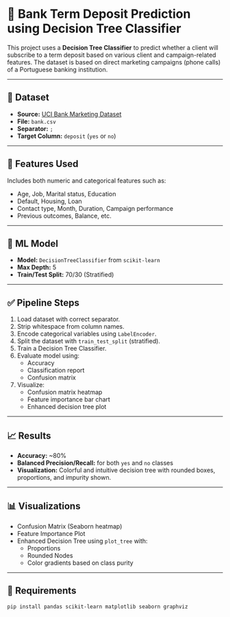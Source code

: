 # 🏦 Bank Term Deposit Prediction using Decision Tree Classifier

This project uses a **Decision Tree Classifier** to predict whether a client will subscribe to a term deposit based on various client and campaign-related features. The dataset is based on direct marketing campaigns (phone calls) of a Portuguese banking institution.

---

## 📂 Dataset

- **Source:** [UCI Bank Marketing Dataset](https://archive.ics.uci.edu/ml/datasets/Bank+Marketing)
- **File:** `bank.csv`
- **Separator:** `;`
- **Target Column:** `deposit` (`yes` or `no`)

---

## 🔧 Features Used

Includes both numeric and categorical features such as:
- Age, Job, Marital status, Education
- Default, Housing, Loan
- Contact type, Month, Duration, Campaign performance
- Previous outcomes, Balance, etc.

---

## 🧠 ML Model

- **Model:** `DecisionTreeClassifier` from `scikit-learn`
- **Max Depth:** 5
- **Train/Test Split:** 70/30 (Stratified)

---

## ✅ Pipeline Steps

1. Load dataset with correct separator.
2. Strip whitespace from column names.
3. Encode categorical variables using `LabelEncoder`.
4. Split the dataset with `train_test_split` (stratified).
5. Train a Decision Tree Classifier.
6. Evaluate model using:
   - Accuracy
   - Classification report
   - Confusion matrix
7. Visualize:
   - Confusion matrix heatmap
   - Feature importance bar chart
   - Enhanced decision tree plot

---

## 📈 Results

- **Accuracy:** ~80%
- **Balanced Precision/Recall:** for both `yes` and `no` classes
- **Visualization:** Colorful and intuitive decision tree with rounded boxes, proportions, and impurity shown.

---

## 📊 Visualizations

- Confusion Matrix (Seaborn heatmap)
- Feature Importance Plot
- Enhanced Decision Tree using `plot_tree` with:
  - Proportions
  - Rounded Nodes
  - Color gradients based on class purity

---

## 📎 Requirements

```bash
pip install pandas scikit-learn matplotlib seaborn graphviz
